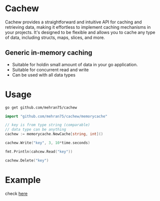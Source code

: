 # Cachew
Cachew provides a straightforward and intuitive API for caching and retrieving data, making it effortless to implement caching mechanisms in your projects. It's designed to be flexible and allows you to cache any type of data, including structs, maps, slices, and more.


## Generic in-memory caching
- Suitable for holdin small amount of data in your go application.
- Suitable for concurrent read and write
- Can be used with all data types


# Usage
```bash 
go get github.com/mehran75/cachew
```

```go
import "github.com/mehran75/cachew/memorycache"

// key is from type string (comparable)
// data type can be anything
cachew := memorycache.NewCache[string, int]()

cachew.Write("key", 3, 10*time.seconds)

fmt.Println(cahcew.Read("key"))

cachew.Delete("key")

```


# Example
check [here](https://github.com/mehran75/cachew/blob/main/example/main/main.go)

